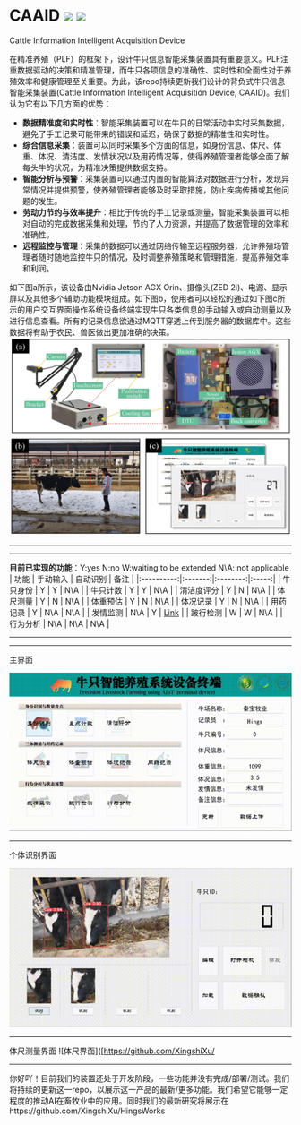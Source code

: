 # CAAID ![](https://img.shields.io/badge/contributor-XingshiXu-brightgreen.svg)  ![](https://img.shields.io/badge/State-Updating-orange.svg)

Cattle Information Intelligent Acquisition Device

在精准养殖（PLF）的框架下，设计牛只信息智能采集装置具有重要意义。PLF注重数据驱动的决策和精准管理，而牛只各项信息的准确性、实时性和全面性对于养殖效率和健康管理至关重要。为此，该repo持续更新我们设计的背负式牛只信息智能采集装置(Cattle Information Intelligent Acquisition Device, CAAID)。我们认为它有以下几方面的优势：
- **数据精准度和实时性**：智能采集装置可以在牛只的日常活动中实时采集数据，避免了手工记录可能带来的错误和延迟，确保了数据的精准性和实时性。
- **综合信息采集**：装置可以同时采集多个方面的信息，如身份信息、体尺、体重、体况、清洁度、发情状况以及用药情况等，使得养殖管理者能够全面了解每头牛的状况，为精准决策提供数据支持。
- **智能分析与预警**：采集装置可以通过内置的智能算法对数据进行分析，发现异常情况并提供预警，使养殖管理者能够及时采取措施，防止疾病传播或其他问题的发生。
- **劳动力节约与效率提升**：相比于传统的手工记录或测量，智能采集装置可以相对自动的完成数据采集和处理，节约了人力资源，并提高了数据管理的效率和准确性。
- **远程监控与管理**：采集的数据可以通过网络传输至远程服务器，允许养殖场管理者随时随地监控牛只的情况，及时调整养殖策略和管理措施，提高养殖效率和利润。


如下图a所示，该设备由Nvidia Jetson AGX Orin、摄像头(ZED 2i)、电源、显示屏以及其他多个辅助功能模块组成。如下图b，使用者可以轻松的通过如下图c所示的用户交互界面操作系统设备终端实现牛只各类信息的手动输入或自动测量以及进行信息查看。所有的记录信息欲通过MQTT穿透上传到服务器的数据库中。这些数据将有助于农民、兽医做出更加准确的决策。
![示例图片1](https://github.com/XingshiXu/CAAID/blob/main/Example%20image1.jpg)


----------
---------
**目前已实现的功能**：Y:yes N:no W:waiting to be extended  N\A: not applicable
| 功能       | 手动输入 | 自动识别 | 备注  |
|:----------:|:-------:|:--------:|:-----:|
| 牛只身份   |    Y    |    Y     |  N\A  |
| 牛只计数   |    Y    |    Y     |  N\A  |
| 清洁度评分 |    Y    |    N     |  N\A  |
| 体尺测量   |    Y    |    N     |  N\A  |
| 体重预估   |    Y    |    N     |  N\A  |
| 体况记录   |    Y    |    N     |  N\A  |
| 用药记录   |    Y    |   N\A   |  N\A  |
| 发情监测   |   N\A   |    Y    | [Link](https://github.com/XingshiXu/CAAID/blob/main/estrus.md) |
| 跛行检测   |    W    |    W     |  N\A  |
| 行为分析   |   N\A   |   N\A    |  N\A  |

---------
---------

主界面

![主界面](https://github.com/XingshiXu/CAAID/blob/main/mainGUI.gif)

---------------
个体识别界面

![个体识别界面](https://github.com/XingshiXu/CAAID/blob/main/IDcow1.gif)

-------------
体尺测量界面
![体尺界面]([https://github.com/XingshiXu/

---------





你好吖！目前我们的装置还处于开发阶段，一些功能并没有完成/部署/测试。我们将持续的更新这一repo，以展示这一产品的最新/更多功能。我们希望它能够一定程度的推动AI在畜牧业中的应用。同时我们的最新研究将展示在https://github.com/XingshiXu/HingsWorks



